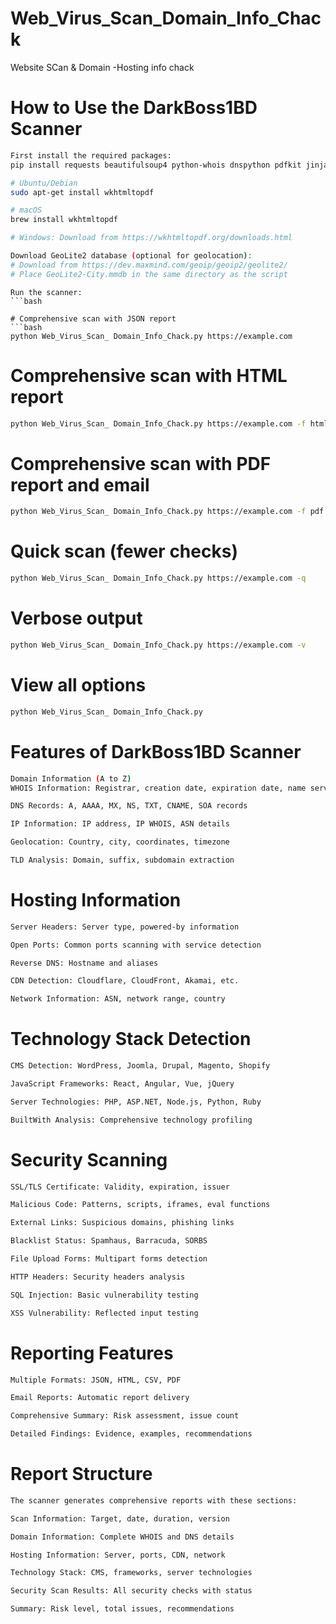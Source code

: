 # Web_Virus_Scan_Domain_Info_Chack
Website SCan &amp; Domain -Hosting info chack

# How to Use the DarkBoss1BD Scanner
```bash
First install the required packages:
pip install requests beautifulsoup4 python-whois dnspython pdfkit jinja2 ipwhois tldextract geoip2 python-nmap builtwith
```

```bash
# Ubuntu/Debian
sudo apt-get install wkhtmltopdf

# macOS
brew install wkhtmltopdf

# Windows: Download from https://wkhtmltopdf.org/downloads.html
```
```bash
Download GeoLite2 database (optional for geolocation):
# Download from https://dev.maxmind.com/geoip/geoip2/geolite2/
# Place GeoLite2-City.mmdb in the same directory as the script
```


```
Run the scanner:
```bash

# Comprehensive scan with JSON report
```bash
python Web_Virus_Scan_ Domain_Info_Chack.py https://example.com

```
# Comprehensive scan with HTML report
```bash
python Web_Virus_Scan_ Domain_Info_Chack.py https://example.com -f html

```
# Comprehensive scan with PDF report and email
```bash
python Web_Virus_Scan_ Domain_Info_Chack.py https://example.com -f pdf -e your_email@example.com
```
# Quick scan (fewer checks)
```bash
python Web_Virus_Scan_ Domain_Info_Chack.py https://example.com -q
```
# Verbose output
```bash
python Web_Virus_Scan_ Domain_Info_Chack.py https://example.com -v
```

# View all options
```bash
python Web_Virus_Scan_ Domain_Info_Chack.py
```

# Features of DarkBoss1BD Scanner

```bash
Domain Information (A to Z)
WHOIS Information: Registrar, creation date, expiration date, name servers

DNS Records: A, AAAA, MX, NS, TXT, CNAME, SOA records

IP Information: IP address, IP WHOIS, ASN details

Geolocation: Country, city, coordinates, timezone

TLD Analysis: Domain, suffix, subdomain extraction
```

# Hosting Information
```bash
Server Headers: Server type, powered-by information

Open Ports: Common ports scanning with service detection

Reverse DNS: Hostname and aliases

CDN Detection: Cloudflare, CloudFront, Akamai, etc.

Network Information: ASN, network range, country
```

# Technology Stack Detection
```bash
CMS Detection: WordPress, Joomla, Drupal, Magento, Shopify

JavaScript Frameworks: React, Angular, Vue, jQuery

Server Technologies: PHP, ASP.NET, Node.js, Python, Ruby

BuiltWith Analysis: Comprehensive technology profiling
```
# Security Scanning
```bash
SSL/TLS Certificate: Validity, expiration, issuer

Malicious Code: Patterns, scripts, iframes, eval functions

External Links: Suspicious domains, phishing links

Blacklist Status: Spamhaus, Barracuda, SORBS

File Upload Forms: Multipart forms detection

HTTP Headers: Security headers analysis

SQL Injection: Basic vulnerability testing

XSS Vulnerability: Reflected input testing
```

# Reporting Features
```bash
Multiple Formats: JSON, HTML, CSV, PDF

Email Reports: Automatic report delivery

Comprehensive Summary: Risk assessment, issue count

Detailed Findings: Evidence, examples, recommendations
```
# Report Structure
```bash
The scanner generates comprehensive reports with these sections:

Scan Information: Target, date, duration, version

Domain Information: Complete WHOIS and DNS details

Hosting Information: Server, ports, CDN, network

Technology Stack: CMS, frameworks, server technologies

Security Scan Results: All security checks with status

Summary: Risk level, total issues, recommendations
```

